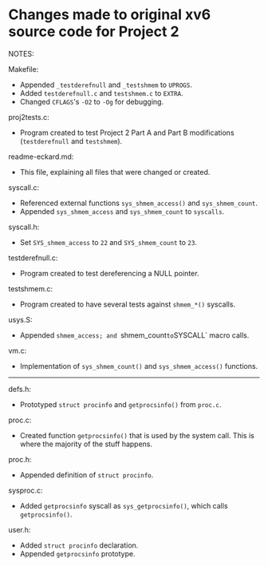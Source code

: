 Changes made to original xv6 source code for Project 2
===

NOTES:

Makefile:
- Appended `_testderefnull` and `_testshmem` to `UPROGS`.
- Added `testderefnull.c` and `testshmem.c` to `EXTRA`.
- Changed `CFLAGS`'s `-O2` to `-Og` for debugging.

proj2tests.c:
- Program created to test Project 2 Part A and Part B modifications
(`testderefnull` and `testshmem`).

readme-eckard.md:
- This file, explaining all files that were changed or created.

syscall.c:
- Referenced external functions `sys_shmem_access()` and
`sys_shmem_count`.
- Appended `sys_shmem_access` and `sys_shmem_count` to `syscalls`.

syscall.h:
- Set `SYS_shmem_access` to `22` and `SYS_shmem_count` to `23`.

testderefnull.c:
- Program created to test dereferencing a NULL pointer.

testshmem.c:
- Program created to have several tests against `shmem_*()` syscalls.

usys.S:
- Appended `shmem_access; and `shmem_count` to `SYSCALL` macro calls.

vm.c:
- Implementation of `sys_shmem_count()` and `sys_shmem_access()`
functions.

---

defs.h:
- Prototyped `struct procinfo` and `getprocsinfo()` from `proc.c`.

proc.c:
- Created function `getprocsinfo()` that is used by the system call.
This is where the majority of the stuff happens.

proc.h:
- Appended definition of `struct procinfo`.

sysproc.c:
- Added `getprocsinfo` syscall as `sys_getprocsinfo()`, which calls
`getprocsinfo()`.

user.h:
- Added `struct procinfo` declaration.
- Appended `getprocsinfo` prototype.
